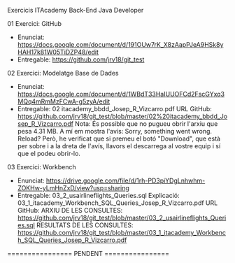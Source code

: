 Exercicis ITAcademy Back-End Java Developer

01 Exercici:   GitHub
 - Enunciat:   https://docs.google.com/document/d/191OUw7rK_X8zAapPJeA9HSk8yHAH17k81W05TiDZP48/edit
 - Entregable: https://github.com/jrv18/git_test

 
02 Exercici: Modelatge Base de Dades
 - Enunciat:   https://docs.google.com/document/d/1WBdT33HaIUUOFCd2FscGYxq3MQq4mRmMzFCwA-g5zyA/edit
 - Entregable: 02 itacademy_bbdd_Josep_R_Vizcarro.pdf
   URL GitHub: https://github.com/jrv18/git_test/blob/master/02%20itacademy_bbdd_Josep_R_Vizcarro.pdf
   Nota: És possible que no pugueu obrir l'arxiu que pesa 4.31 MB.
         A mí em mostra l'avís: Sorry, something went wrong. Reload?
         Però, he verificat que si premeu el botó "Download", que està per sobre i a la dreta de l'avís, llavors el descarrega al vostre equip i sí que el podeu obrir-lo.
 
 03 Exercici: Workbench
 - Enunciat:   https://drive.google.com/file/d/1rh-PD3piYDgLnhwhm-ZOKHw-yLmHnZxD/view?usp=sharing
 - Entregable: 03_2_usairlineflights_Queries.sql
   Explicació: 03_1_itacademy_Workbench_SQL_Queries_Josep_R_Vizcarro.pdf
   URL GitHub: 
   ARXIU DE LES CONSULTES:     https://github.com/jrv18/git_test/blob/master/03_2_usairlineflights_Queries.sql
   RESULTATS DE LES CONSULTES: https://github.com/jrv18/git_test/blob/master/03_1_itacademy_Workbench_SQL_Queries_Josep_R_Vizcarro.pdf

 ================   PENDENT   ================